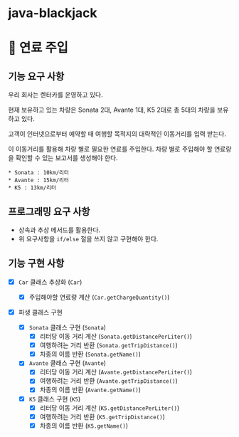 # java-blackjack

# 📌 연료 주입
## 기능 요구 사항

우리 회사는 렌터카를 운영하고 있다. 

현재 보유하고 있는 차량은 Sonata 2대, Avante 1대, K5 2대로 총 5대의 차량을 보유하고 있다.

고객이 인터넷으로부터 예약할 때 여행할 목적지의 대략적인 이동거리를 입력 받는다. 

이 이동거리를 활용해 차량 별로 필요한 연료를 주입한다. 차량 별로 주입해야 할 연료량을 확인할 수 있는 보고서를 생성해야 한다.

```
* Sonata : 10km/리터
* Avante : 15km/리터
* K5 : 13km/리터
```

## 프로그래밍 요구 사항

- 상속과 추상 메서드를 활용한다.
- 위 요구사항을 `if/else` 절을 쓰지 않고 구현해야 한다.

## 기능 구현 사항

- [x] `Car` 클래스 추상화 (`Car`)
  - [x] 주입해야할 연료량 계산 (`Car.getChargeQuantity()`)
- [x] 파생 클래스 구현

  - [x] `Sonata` 클래스 구현 (`Sonata`)
    - [x] 리터당 이동 거리 계산 (`Sonata.getDistancePerLiter()`)
    - [x] 여행하려는 거리 반환 (`Sonata.getTripDistance()`)
    - [x] 차종의 이름 반환 (`Sonata.getName()`)
    
  - [x] `Avante` 클래스 구현 (`Avante`)
    - [x] 리터당 이동 거리 계산 (`Avante.getDistancePerLiter()`)
    - [x] 여행하려는 거리 반환 (`Avante.getTripDistance()`)
    - [x] 차종의 이름 반환 (`Avante.getName()`)
    
  - [x] `K5` 클래스 구현 (`K5`)
    - [x] 리터당 이동 거리 계산 (`K5.getDistancePerLiter()`)
    - [x] 여행하려는 거리 반환 (`K5.getTripDistance()`)
    - [x] 차종의 이름 반환 (`K5.getName()`)

